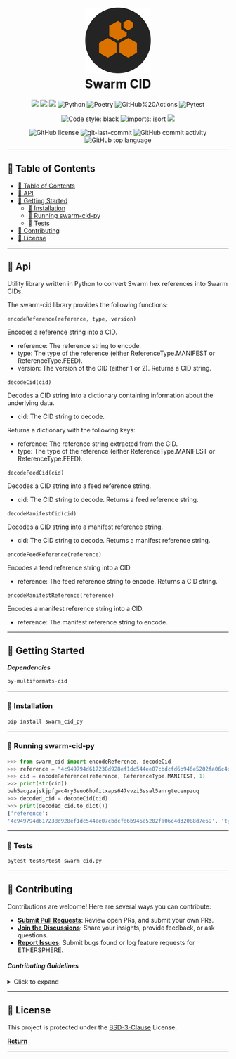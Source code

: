 <div align="center">
    <h1 align="center">
        <img src=./media/download.png width="150" >
<br>Swarm CID</h1>

<p align="center">

<img src="https://img.shields.io/github/stars/aviksaikat/swarm-cid-py.svg">
<img src="https://img.shields.io/github/forks/aviksaikat/swarm-cid-py.svg">
<img src="https://img.shields.io/github/issues/aviksaikat/swarm-cid-py.svg">

<img src="https://img.shields.io/badge/python-3670A0?style=for-the-badge&logo=python&logoColor=ffffff" alt="Python" />
<img src="https://img.shields.io/badge/Poetry-60A5FA.svg?style=for-the-badge&logo=Poetry&logoColor=white" alt="Poetry" />

<img src="https://img.shields.io/badge/GitHub%20Actions-2088FF.svg?style=for-the-badge&logo=GitHub-Actions&logoColor=white" alt="GitHub%20Actions" />
<img src="https://img.shields.io/badge/Pytest-0A9EDC.svg?style=for-the-badge&logo=Pytest&logoColor=white" alt="Pytest" />
</p>

<p>
<img src ="https://img.shields.io/badge/code%20style-black-000000.svg" alt="Code style: black"/>
<img src ="https://img.shields.io/badge/imports-isort-17DE93.svg" alt="imports: isort"/>
<img src = "https://www.mypy-lang.org/static/mypy_badge.svg">
</p>

<img src="https://img.shields.io/github/license/Aviksaikat/swarm-cid-py?style=for-the-badge&color=DEDE17" alt="GitHub license" />
<img src="https://img.shields.io/github/last-commit/Aviksaikat/swarm-cid-py?style=for-the-badge&color=DEDE17" alt="git-last-commit" />
<img src="https://img.shields.io/github/commit-activity/m/Aviksaikat/swarm-cid-py?style=for-the-badge&color=DEDE17" alt="GitHub commit activity" />
<img src="https://img.shields.io/github/languages/top/Aviksaikat/swarm-cid-py?style=for-the-badge&color=DEDE17" alt="GitHub top language" />
</div>

---

## 📖 Table of Contents

- [📖 Table of Contents](#-table-of-contents)
- [📍 API](#-Api)
- [🚀 Getting Started](#-getting-started)
  - [🔧 Installation](#-installation)
  - [🤖 Running swarm-cid-py](#-running-swarm-cid-py)
  - [🧪 Tests](#-tests)
- [🤝 Contributing](#-contributing)
- [📄 License](#-license)

---

## 📍 Api

Utility library written in Python to convert Swarm hex references into Swarm CIDs.

The swarm-cid library provides the following functions:

`encodeReference(reference, type, version)`

Encodes a reference string into a CID.

- reference: The reference string to encode.
- type: The type of the reference (either ReferenceType.MANIFEST or ReferenceType.FEED).
- version: The version of the CID (either 1 or 2).
  Returns a CID string.

`decodeCid(cid)`

Decodes a CID string into a dictionary containing information about the underlying data.

- cid: The CID string to decode.

Returns a dictionary with the
following keys:

- reference: The reference string extracted from the CID.
- type: The type of the reference (either ReferenceType.MANIFEST or ReferenceType.FEED).

`decodeFeedCid(cid)`

Decodes a CID string into a feed reference string.

- cid: The CID string to decode.
  Returns a feed reference string.

`decodeManifestCid(cid)`

Decodes a CID string into a manifest reference string.

- cid: The CID string to decode.
  Returns a manifest reference string.

`encodeFeedReference(reference)`

Encodes a feed reference string into a CID.

- reference: The feed reference string to encode.
  Returns a CID string.

`encodeManifestReference(reference)`

Encodes a manifest reference string into a CID.

- reference: The manifest reference string to encode.

---

## 🚀 Getting Started

**_Dependencies_**

```py
py-multiformats-cid
```

---

### 🔧 Installation

```sh
pip install swarm_cid_py
```

---

### 🤖 Running swarm-cid-py

```py
>>> from swarm_cid import encodeReference, decodeCid
>>> reference = "4c949794d617238d928ef1dc544ee07cbdcfd6b946e5202fa06c4d32088d7e69"
>>> cid = encodeReference(reference, ReferenceType.MANIFEST, 1)
>>> print(str(cid))
bah5acgzajskjpfgwc4ry3euo6hofitxaps647vvzi3ssal5anrgtecenpzuq
>>> decoded_cid = decodeCid(cid)
>>> print(decoded_cid.to_dict())
{'reference':
'4c949794d617238d928ef1dc544ee07cbdcfd6b946e5202fa06c4d32088d7e69', 'type': 'manifest'}
```

---

### 🧪 Tests

```sh
pytest tests/test_swarm_cid.py
```

---

## 🤝 Contributing

Contributions are welcome! Here are several ways you can contribute:

- **[Submit Pull Requests](https://github.com/Aviksaikat/swarm-cid-py/blob/main/CONTRIBUTING.md)**: Review open PRs, and submit your own PRs.
- **[Join the Discussions](https://github.com/Aviksaikat/swarm-cid-py/discussions)**: Share your insights, provide feedback, or ask questions.
- **[Report Issues](https://github.com/Aviksaikat/swarm-cid-py/issues)**: Submit bugs found or log feature requests for ETHERSPHERE.

#### _Contributing Guidelines_

<details closed>
<summary>Click to expand</summary>

1. **Fork the Repository**: Start by forking the project repository to your GitHub account.
2. **Clone Locally**: Clone the forked repository to your local machine using a Git client.
   ```sh
   git clone <your-forked-repo-url>
   ```
3. **Create a New Branch**: Always work on a new branch, giving it a descriptive name.
   ```sh
   git checkout -b new-feature-x
   ```
4. **Make Your Changes**: Develop and test your changes locally.
5. **Commit Your Changes**: Commit with a clear and concise message describing your updates.
   ```sh
   git commit -m 'Implemented new feature x.'
   ```
6. **Push to GitHub**: Push the changes to your forked repository.
   ```sh
   git push origin new-feature-x
   ```
7. **Submit a Pull Request**: Create a PR against the original project repository. Clearly describe the changes and their motivations.

Once your PR is reviewed and approved, it will be merged into the main branch.

</details>

---

## 📄 License

This project is protected under the [BSD-3-Clause](./LICENSE) License.

[**Return**](#Top)

---

